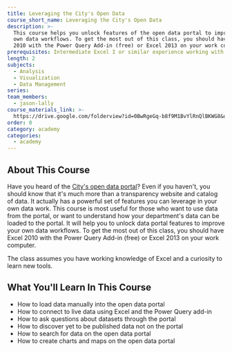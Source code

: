 ```yaml
---
title: Leveraging the City's Open Data
course_short_name: Leveraging the City's Open Data
description: >-
  This course helps you unlock features of the open data portal to improve your
  own data workflows. To get the most out of this class, you should have Excel
  2010 with the Power Query Add-in (free) or Excel 2013 on your work computer.
prerequisites: Intermediate Excel I or similar experience working with Excel
length: 2
subjects:
  - Analysis
  - Visualization
  - Data Management
series:
team_members:
  - jason-lally
course_materials_link: >-
  https://drive.google.com/folderview?id=0BwRgeGq-b8f9M1BvYlRnQlBKWG8&usp=sharing
order: 0
category: academy
categories:
  - academy
---
```


## About This Course

Have you heard of the [City's open data portal](https://data.sfgov.org)? Even if you haven't, you should know that it's much more than a transparency website and catalog of data. It actually has a powerful set of features you can leverage in your own data work. This course is most useful for those who want to use data from the portal, or want to understand how your department's data can be loaded to the portal. It will help you to unlock data portal features to improve your own data workflows. To get the most out of this class, you should have Excel 2010 with the Power Query Add-in (free) or Excel 2013 on your work computer.

The class assumes you have working knowledge of Excel and a curiosity to learn new tools.

## What You'll Learn In This Course

* How to load data manually into the open data portal
* How to connect to live data using Excel and the Power Query add-in
* How to ask questions about datasets through the portal
* How to discover yet to be published data not on the portal
* How to search for data on the open data portal
* How to create charts and maps on the open data portal